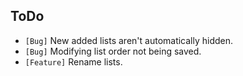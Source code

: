 ## ToDo

* `[Bug]` New added lists aren't automatically hidden.
* `[Bug]` Modifying list order not being saved.
* `[Feature]` Rename lists.